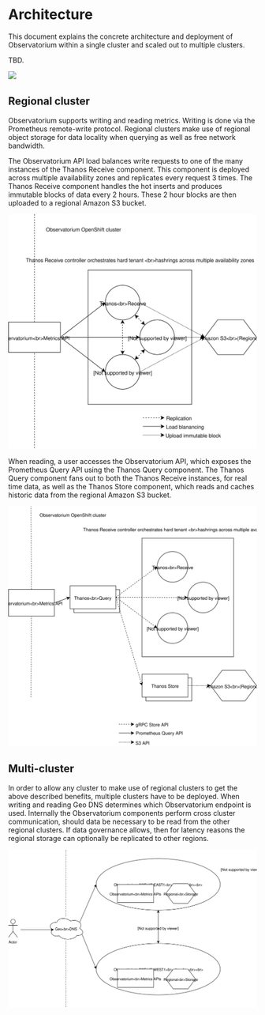 # Architecture

This document explains the concrete architecture and deployment of Observatorium within a single cluster and scaled out to multiple clusters.

TBD.

![](/docs/design/Observatorium-High-Level.png)

## Regional cluster

Observatorium supports writing and reading metrics. Writing is done via the Prometheus remote-write protocol. Regional clusters make use of regional object storage for data locality when querying as well as free network bandwidth.

The Observatorium API load balances write requests to one of the many instances of the Thanos Receive component. This component is deployed across multiple availability zones and replicates every request 3 times. The Thanos Receive component handles the hot inserts and produces immutable blocks of data every 2 hours. These 2 hour blocks are then uploaded to a regional Amazon S3 bucket.

![Single Cluster Write Path Architecture](/docs/design/single-cluster-write-path.svg)

When reading, a user accesses the Observatorium API, which exposes the Prometheus Query API using the Thanos Query component. The Thanos Query component fans out to both the Thanos Receive instances, for real time data, as well as the Thanos Store component, which reads and caches historic data from the regional Amazon S3 bucket.

![Single Cluster Read Path Architecture](/docs/design/single-cluster-read-path.svg)

## Multi-cluster

In order to allow any cluster to make use of regional clusters to get the above described benefits, multiple clusters have to be deployed. When writing and reading Geo DNS determines which Observatorium endpoint is used. Internally the Observatorium components perform cross cluster communication, should data be necessary to be read from the other regional clusters. If data governance allows, then for latency reasons the regional storage can optionally be replicated to other regions.

![Multi Cluster Architecture](/docs/design/multi-cluster.svg)
